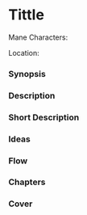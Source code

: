 # Tittle

Mane Characters: 

Location: 

### Synopsis


### Description


### Short Description


### Ideas


### Flow


### Chapters


### Cover

